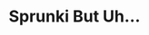 ---
slug: sprunki-but-uh
title: Sprunki But Uh…
description: "Sprunki But Uh… is an exciting online game. Play for free directly in your browser!"
icon: /images/popular_mods/Sprunki But Uh….png
url: https://wowtbc.net/sprunkin/sprunki-but-uh/index.html
previewImage: /images/popular_mods/Sprunki But Uh….png
type: popular mods

# SEO配置
seo:
  title: "Sprunki But Uh… - Play Free Online Game | Fun Browser Games"
  description: "Sprunki But Uh… - Play this fun online game for free in your browser. No download required!"
  ogImage: "/images/popular_mods/Sprunki But Uh….png"
  keywords: "sprunki-but-uh, online game, browser game, free game, popular mods game, play online"

videoUrls:
  - https://www.youtube.com/embed/example1
  - https://www.youtube.com/embed/example2

whyPlay:
  title: "Why Play Sprunki But Uh…?"
  items:
    - "Immersive Gameplay: Sprunki But Uh… offers an engaging and immersive gaming experience that will keep you entertained for hours"
    - "Challenging Levels: Test your skills with increasingly difficult challenges and obstacles"
    - "Beautiful Graphics: Enjoy stunning visuals and smooth animations that bring the game world to life"
    - "Regular Updates: New content and features are added regularly to keep the game fresh and exciting"
    - "Free to Play: Experience all the fun without spending a penny"
    - "Community Features: Connect with other players, share strategies, and compete for high scores"
    - "Cross-Platform: Play on any device with a web browser, no downloads required"

features:
  title: "Key Features of Sprunki But Uh…"
  image: "/images/popular_mods/Sprunki But Uh….png"
  items:
    - "Intuitive Controls: Easy to learn controls make Sprunki But Uh… accessible for players of all skill levels"
    - "Multiple Game Modes: Enjoy various gameplay options that provide different challenges and experiences"
    - "Character Customization: Personalize your gaming experience with unique characters and items"
    - "Achievement System: Complete special tasks to earn rewards and recognition"
    - "Leaderboards: Compete with players worldwide and see who can achieve the highest scores"

characteristics:
  title: "Game Characteristics"
  image: "/images/popular_mods/Sprunki But Uh….png"
  items:
    - "Genre: Popular mods game with elements of strategy and skill"
    - "Difficulty: Suitable for both casual gamers and those seeking a challenge"
    - "Play Time: Quick sessions or extended gameplay, depending on your preference"
    - "Art Style: Vibrant and engaging visuals that enhance the gaming experience"
    - "Sound Design: Immersive audio that complements the gameplay perfectly"

info: "Sprunki But Uh… is an exciting online game that offers players a unique and engaging gaming experience. With its intuitive controls, stunning visuals, and challenging gameplay, Sprunki But Uh… provides hours of entertainment for players of all ages and skill levels. Whether you're looking for a quick gaming session during a break or an extended play session, Sprunki But Uh… delivers an immersive experience that will keep you coming back for more. The game features multiple levels of increasing difficulty, ensuring that players are constantly challenged as they progress. With regular updates adding new content and features, Sprunki But Uh… remains fresh and exciting, providing endless entertainment options for its growing community of players."

howToPlayIntro: "Welcome to Sprunki But Uh…! This guide will walk you through the basics and help you master the game. Whether you're a beginner or looking to improve your skills, these tips and instructions will enhance your gaming experience."

howToPlaySteps:
  - title: "Getting Started"
    description: "Begin your Sprunki But Uh… adventure by familiarizing yourself with the controls. Use your keyboard or mouse to navigate through the game interface. The tutorial will guide you through the basic mechanics and help you understand the objectives."
  - title: "Understanding the Objectives"
    description: "In Sprunki But Uh…, your main goal is to progress through levels by completing specific objectives. Each level presents unique challenges that require different strategies and approaches."
  - title: "Mastering the Controls"
    description: "Practice using the controls to improve your precision and reaction time. Sprunki But Uh… requires quick reflexes and strategic thinking to overcome obstacles and defeat opponents."
  - title: "Utilizing Power-ups"
    description: "Collect power-ups throughout the game to enhance your abilities and overcome difficult challenges. Each power-up offers unique advantages that can be crucial for success."
  - title: "Developing Strategies"
    description: "As you progress in Sprunki But Uh…, develop effective strategies for different scenarios. Analyze patterns, anticipate challenges, and adapt your approach to maximize your performance."

faq:
  title: "Frequently Asked Questions about Sprunki But Uh…"
  items:
    - question: "Is Sprunki But Uh… free to play?"
      answer: "Yes, Sprunki But Uh… is completely free to play directly in your web browser. No downloads or purchases are required to enjoy the full game experience."
    - question: "Can I play Sprunki But Uh… on mobile devices?"
      answer: "Yes, Sprunki But Uh… is optimized for both desktop and mobile play. You can enjoy the game on any device with a web browser and internet connection."
    - question: "Are there any in-game purchases?"
      answer: "While Sprunki But Uh… is free to play, there may be optional in-game purchases available for cosmetic items or additional features that don't affect core gameplay."
    - question: "How often is Sprunki But Uh… updated?"
      answer: "The developers regularly update Sprunki But Uh… with new content, features, and improvements based on player feedback and game performance."
    - question: "Can I play Sprunki But Uh… offline?"
      answer: "Currently, Sprunki But Uh… requires an internet connection to play as it's a browser-based online game."
    - question: "Is Sprunki But Uh… suitable for children?"
      answer: "Yes, Sprunki But Uh… is designed to be family-friendly and suitable for players of all ages."
    - question: "How do I report bugs or issues?"
      answer: "If you encounter any problems while playing Sprunki But Uh…, you can report them through the game's support page or contact the developers directly through their website."
    - question: "Still Have Questions?"
      answer: "If you have additional questions about Sprunki But Uh… that aren't covered in this FAQ, please visit our support center or contact our customer service team for assistance."
---